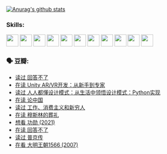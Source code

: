 
[![Anurag's github stats](https://github-readme-stats.vercel.app/api?username=w940853815)](https://github.com/anuraghazra/github-readme-stats)

### Skills:

<code><img height="32" src="https://cdn.jsdelivr.net/npm/simple-icons@v5/icons/python.svg"></code>
<code><img height="32" src="https://cdn.jsdelivr.net/npm/simple-icons@v5/icons/javascript.svg"></code>
<code><img height="32" src="https://cdn.jsdelivr.net/npm/simple-icons@v5/icons/django.svg"></code>
<code><img height="32" src="https://cdn.jsdelivr.net/npm/simple-icons@v5/icons/flask.svg"></code>
<code><img height="32" src="https://cdn.jsdelivr.net/npm/simple-icons@v5/icons/vuetify.svg"></code>
<code><img height="32" src="https://cdn.jsdelivr.net/npm/simple-icons@v5/icons/git.svg"></code>
<code><img height="32" src="https://cdn.jsdelivr.net/npm/simple-icons@v5/icons/docker.svg"></code>
<code><img height="32" src="https://cdn.jsdelivr.net/npm/simple-icons@v5/icons/postgresql.svg"></code>
<code><img height="32" src="https://cdn.jsdelivr.net/npm/simple-icons@v5/icons/elasticsearch.svg"></code>
<code><img height="32" src="https://cdn.jsdelivr.net/npm/simple-icons@v5/icons/macos.svg"></code>
<code><img height="32" src="https://cdn.jsdelivr.net/npm/simple-icons@v5/icons/linux.svg"></code>

### 🗣 豆瓣:

<!-- DOUBAN-ACTIVITIES:START -->
- [读过 回答不了](https://www.douban.com/people/136069238/status/3812155932/?_i=48441165)
- [在读 Unity AR/VR开发：从新手到专家](https://www.douban.com/people/136069238/status/3810864648/?_i=48441165)
- [读过 人人都懂设计模式：从生活中领悟设计模式：Python实现](https://www.douban.com/people/136069238/status/3806334005/?_i=48441165)
- [在读 论中国](https://www.douban.com/people/136069238/status/3805671678/?_i=48441165)
- [读过 工作、消费主义和新穷人](https://www.douban.com/people/136069238/status/3803834644/?_i=48441165)
- [在读 穆斯林的葬礼](https://www.douban.com/people/136069238/status/3802824932/?_i=48441165)
- [想看 功勋‎ (2021)](https://www.douban.com/people/136069238/status/3802127044/?_i=48441165)
- [在读 回答不了](https://www.douban.com/people/136069238/status/3802078489/?_i=48441165)
- [读过 普京传](https://www.douban.com/people/136069238/status/3802076688/?_i=48441165)
- [在看 大明王朝1566‎ (2007)](https://www.douban.com/people/136069238/status/3800275133/?_i=48441165)
<!-- DOUBAN-ACTIVITIES:END -->
<!--
**w940853815/w940853815** is a ✨ _special_ ✨ repository because its `README.md` (this file) appears on your GitHub profile.

Here are some ideas to get you started:

- 🔭 I’m currently working on ...
- 🌱 I’m currently learning ...
- 👯 I’m looking to collaborate on ...
- 🤔 I’m looking for help with ...
- 💬 Ask me about ...
- 📫 How to reach me: ...
- 😄 Pronouns: ...
- ⚡ Fun fact: ...
-->
